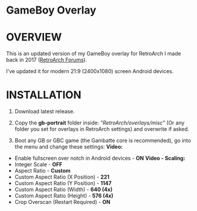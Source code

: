 # GameBoy Overlay

# OVERVIEW

This is an updated version of my GameBoy overlay for RetroArch I made back in 2017 (<a href="https://forums.libretro.com/t/gameboy-touch-overlay/12469">RetroArch Forums</a>).

I've updated it for modern 21:9 (2400x1080) screen Android devices.

# INSTALLATION

1. Download latest release.

2. Copy the <b>gb-portrait</b> folder inside: 
<i>"RetroArch/overlays/misc"</i> (Or any folder you set for overlays in RetroArch settings) and overwrite if asked.

3. Boot any GB or GBC game (the Gambatte core is recommended), go into the menu and change these settings:
<b>Video:</b>
- Enable fullscreen over notch in Android devices - <b>ON</b>
<b>Video - Scaling:</b>
- Integer Scale - <b>OFF</b>
- Aspect Ratio - <b>Custom</b>
- Custom Aspect Ratio (X Position) - <b>221</b>
- Custom Aspect Ratio (Y Position) - <b>1147</b>
- Custom Aspect Ratio (Width) - <b>640 (4x)</b>
- Custom Aspect Ratio (Height) - <b>576 (4x)</b>
- Crop Overscan (Restart Required) - <b>ON</b>
